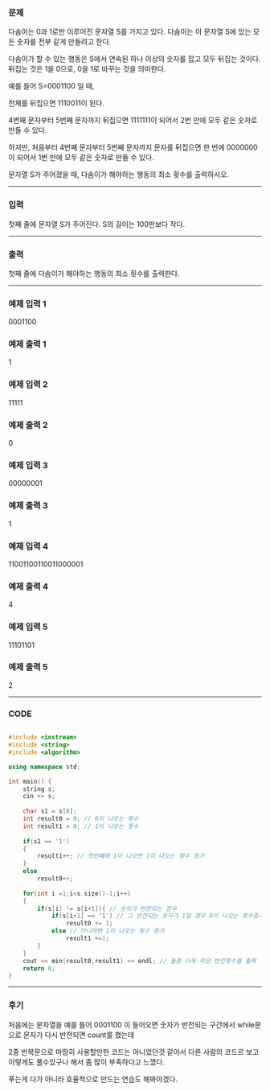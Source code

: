 ### 문제
다솜이는 0과 1로만 이루어진 문자열 S를 가지고 있다. 다솜이는 이 문자열 S에 있는 모든 숫자를 전부 같게 만들려고 한다. 

다솜이가 할 수 있는 행동은 S에서 연속된 하나 이상의 숫자를 잡고 모두 뒤집는 것이다. 뒤집는 것은 1을 0으로, 0을 1로 바꾸는 것을 의미한다.


예를 들어 S=0001100 일 때,

전체를 뒤집으면 1110011이 된다.

4번째 문자부터 5번째 문자까지 뒤집으면 1111111이 되어서 2번 만에 모두 같은 숫자로 만들 수 있다.

하지만, 처음부터 4번째 문자부터 5번째 문자까지 문자를 뒤집으면 한 번에 0000000이 되어서 1번 만에 모두 같은 숫자로 만들 수 있다.

문자열 S가 주어졌을 때, 다솜이가 해야하는 행동의 최소 횟수를 출력하시오.

--------------------------

### 입력

첫째 줄에 문자열 S가 주어진다. S의 길이는 100만보다 작다.

--------------------------

### 출력

첫째 줄에 다솜이가 해야하는 행동의 최소 횟수를 출력한다.

---------------------------

### 예제 입력 1 

0001100

### 예제 출력 1 

1

### 예제 입력 2 

11111

### 예제 출력 2 

0

### 예제 입력 3 

00000001

### 예제 출력 3 

1

### 예제 입력 4 

11001100110011000001

### 예제 출력 4 

4

### 예제 입력 5 

11101101

### 예제 출력 5 

2

-------------------------------

### CODE

```C++

#include <iostream>
#include <string>
#include <algorithm>

using namespace std;

int main() {
    string s;
    cin >> s;
    
    char s1 = s[0];
    int result0 = 0; // 0이 나오는 횟수
    int result1 = 0; // 1이 나오는 횟수
    
    if(s1 == '1')
    {
        result1++; // 첫번째에 1이 나오면 1이 나오는 횟수 증가
    }
    else
        result0++;
    
    for(int i =1;i<s.size()-1;i++)
    {
        if(s[i] != s[i+1]){ // 숫자가 반전되는 경우
            if(s[i+1] == '1') // 그 반전되는 숫자가 1일 경우 0이 나오는 횟수증가
                result0 += 1;
            else // 아니라면 1이 나오는 횟수 증가
                result1 +=1;
        }
    }
    cout << min(result0,result1) << endl; // 둘중 더욱 작은 반전횟수를 출력
    return 0;
}
```
---------------------------------

### 후기

처음에는 문자열을 예를 들어 0001100 이 들어오면 숫자가 반전되는 구간에서 while문으로 문자가 다시 반전되면 count를 했는데

2중 반복문으로 마땅히 사용할만한 코드는 아니었던것 같아서 다른 사람의 코드르 보고 이렇게도 풀수있구나 해서 좀 많이 부족하다고 느꼈다.

푸는게 다가 아니라 효율적으로 만드는 연습도 해봐야겠다.
